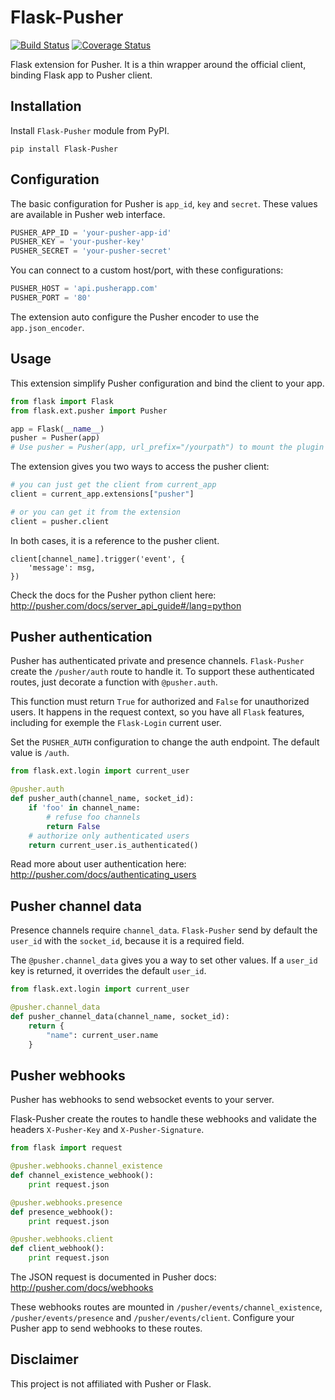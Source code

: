 Flask-Pusher
============
[![Build Status](https://travis-ci.org/iurisilvio/Flask-Pusher.svg?branch=master)](https://travis-ci.org/iurisilvio/Flask-Pusher)
[![Coverage Status](https://coveralls.io/repos/iurisilvio/Flask-Pusher/badge.png?branch=master)](https://coveralls.io/r/iurisilvio/Flask-Pusher?branch=master)


Flask extension for Pusher. It is a thin wrapper around the official client,
binding Flask app to Pusher client.

Installation
------------

Install `Flask-Pusher` module from PyPI.

```
pip install Flask-Pusher
```

Configuration
-------------

The basic configuration for Pusher is `app_id`, `key` and `secret`. These values are available in Pusher web interface.

```python
PUSHER_APP_ID = 'your-pusher-app-id'
PUSHER_KEY = 'your-pusher-key'
PUSHER_SECRET = 'your-pusher-secret'
```

You can connect to a custom host/port, with these configurations:

```python
PUSHER_HOST = 'api.pusherapp.com'
PUSHER_PORT = '80'
```

The extension auto configure the Pusher encoder to use the `app.json_encoder`.

Usage
-----

This extension simplify Pusher configuration and bind the client to your app.

```python
from flask import Flask
from flask.ext.pusher import Pusher

app = Flask(__name__)
pusher = Pusher(app)
# Use pusher = Pusher(app, url_prefix="/yourpath") to mount the plugin in another path
```

The extension gives you two ways to access the pusher client:

```python
# you can just get the client from current_app
client = current_app.extensions["pusher"]

# or you can get it from the extension
client = pusher.client
```

In both cases, it is a reference to the pusher client.

```
client[channel_name].trigger('event', {
    'message': msg,
})
```

Check the docs for the Pusher python client here: http://pusher.com/docs/server_api_guide#/lang=python

Pusher authentication
---------------------

Pusher has authenticated private and presence channels. `Flask-Pusher` create
the `/pusher/auth` route to handle it. To support these authenticated routes,
just decorate a function with `@pusher.auth`.

This function must return `True` for authorized and `False` for unauthorized
users. It happens in the request context, so you have all `Flask` features,
including for exemple the `Flask-Login` current user.

Set the `PUSHER_AUTH` configuration to change the auth endpoint. The default value is `/auth`.

```python
from flask.ext.login import current_user

@pusher.auth
def pusher_auth(channel_name, socket_id):
    if 'foo' in channel_name:
        # refuse foo channels
        return False
    # authorize only authenticated users
    return current_user.is_authenticated()
```

Read more about user authentication here: http://pusher.com/docs/authenticating_users

Pusher channel data
-------------------

Presence channels require `channel_data`. `Flask-Pusher` send by default the
`user_id` with the `socket_id`, because it is a required field.

The `@pusher.channel_data` gives you a way to set other values. If a `user_id`
key is returned, it overrides the default `user_id`.

```python
from flask.ext.login import current_user

@pusher.channel_data
def pusher_channel_data(channel_name, socket_id):
    return {
        "name": current_user.name
    }
```

Pusher webhooks
---------------

Pusher has webhooks to send websocket events to your server.

Flask-Pusher create the routes to handle these webhooks and validate the headers `X-Pusher-Key` and `X-Pusher-Signature`.

```python
from flask import request

@pusher.webhooks.channel_existence
def channel_existence_webhook():
    print request.json

@pusher.webhooks.presence
def presence_webhook():
    print request.json

@pusher.webhooks.client
def client_webhook():
    print request.json
```

The JSON request is documented in Pusher docs: http://pusher.com/docs/webhooks

These webhooks routes are mounted in `/pusher/events/channel_existence`, `/pusher/events/presence` and `/pusher/events/client`. Configure your Pusher app to send webhooks to these routes.


Disclaimer
----------
This project is not affiliated with Pusher or Flask.
